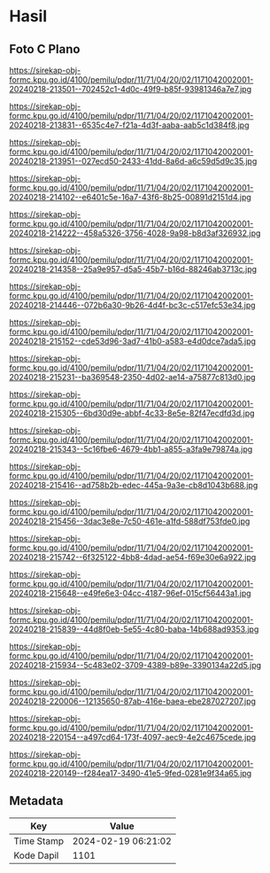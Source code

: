 # Hasil

## Foto C Plano

https://sirekap-obj-formc.kpu.go.id/4100/pemilu/pdpr/11/71/04/20/02/1171042002001-20240218-213501--702452c1-4d0c-49f9-b85f-93981346a7e7.jpg

https://sirekap-obj-formc.kpu.go.id/4100/pemilu/pdpr/11/71/04/20/02/1171042002001-20240218-213831--6535c4e7-f21a-4d3f-aaba-aab5c1d384f8.jpg

https://sirekap-obj-formc.kpu.go.id/4100/pemilu/pdpr/11/71/04/20/02/1171042002001-20240218-213951--027ecd50-2433-41dd-8a6d-a6c59d5d9c35.jpg

https://sirekap-obj-formc.kpu.go.id/4100/pemilu/pdpr/11/71/04/20/02/1171042002001-20240218-214102--e6401c5e-16a7-43f6-8b25-00891d2151d4.jpg

https://sirekap-obj-formc.kpu.go.id/4100/pemilu/pdpr/11/71/04/20/02/1171042002001-20240218-214222--458a5326-3756-4028-9a98-b8d3af326932.jpg

https://sirekap-obj-formc.kpu.go.id/4100/pemilu/pdpr/11/71/04/20/02/1171042002001-20240218-214358--25a9e957-d5a5-45b7-b16d-88246ab3713c.jpg

https://sirekap-obj-formc.kpu.go.id/4100/pemilu/pdpr/11/71/04/20/02/1171042002001-20240218-214446--072b6a30-9b26-4d4f-bc3c-c517efc53e34.jpg

https://sirekap-obj-formc.kpu.go.id/4100/pemilu/pdpr/11/71/04/20/02/1171042002001-20240218-215152--cde53d96-3ad7-41b0-a583-e4d0dce7ada5.jpg

https://sirekap-obj-formc.kpu.go.id/4100/pemilu/pdpr/11/71/04/20/02/1171042002001-20240218-215231--ba369548-2350-4d02-ae14-a75877c813d0.jpg

https://sirekap-obj-formc.kpu.go.id/4100/pemilu/pdpr/11/71/04/20/02/1171042002001-20240218-215305--6bd30d9e-abbf-4c33-8e5e-82f47ecdfd3d.jpg

https://sirekap-obj-formc.kpu.go.id/4100/pemilu/pdpr/11/71/04/20/02/1171042002001-20240218-215343--5c16fbe6-4679-4bb1-a855-a3fa9e79874a.jpg

https://sirekap-obj-formc.kpu.go.id/4100/pemilu/pdpr/11/71/04/20/02/1171042002001-20240218-215416--ad758b2b-edec-445a-9a3e-cb8d1043b688.jpg

https://sirekap-obj-formc.kpu.go.id/4100/pemilu/pdpr/11/71/04/20/02/1171042002001-20240218-215456--3dac3e8e-7c50-461e-a1fd-588df753fde0.jpg

https://sirekap-obj-formc.kpu.go.id/4100/pemilu/pdpr/11/71/04/20/02/1171042002001-20240218-215742--6f325122-4bb8-4dad-ae54-f69e30e6a922.jpg

https://sirekap-obj-formc.kpu.go.id/4100/pemilu/pdpr/11/71/04/20/02/1171042002001-20240218-215648--e49fe6e3-04cc-4187-96ef-015cf56443a1.jpg

https://sirekap-obj-formc.kpu.go.id/4100/pemilu/pdpr/11/71/04/20/02/1171042002001-20240218-215839--44d8f0eb-5e55-4c80-baba-14b688ad9353.jpg

https://sirekap-obj-formc.kpu.go.id/4100/pemilu/pdpr/11/71/04/20/02/1171042002001-20240218-215934--5c483e02-3709-4389-b89e-3390134a22d5.jpg

https://sirekap-obj-formc.kpu.go.id/4100/pemilu/pdpr/11/71/04/20/02/1171042002001-20240218-220006--12135650-87ab-416e-baea-ebe287027207.jpg

https://sirekap-obj-formc.kpu.go.id/4100/pemilu/pdpr/11/71/04/20/02/1171042002001-20240218-220154--a497cd64-173f-4097-aec9-4e2c4675cede.jpg

https://sirekap-obj-formc.kpu.go.id/4100/pemilu/pdpr/11/71/04/20/02/1171042002001-20240218-220149--f284ea17-3490-41e5-9fed-0281e9f34a65.jpg


## Metadata

| Key        | Value               |
| ---------- | ------------------- |
| Time Stamp | 2024-02-19 06:21:02 |
| Kode Dapil | 1101                |



